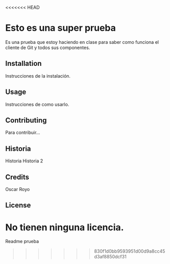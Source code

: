 <<<<<<< HEAD
# Esto es una super prueba

Es una prueba que estoy haciendo en clase para saber como funciona el cliente de Git y todos sus componentes.

## Installation

Instrucciones de la instalación.

## Usage

Instrucciones de como usarlo.

## Contributing

Para contribuir...

## Historia

Historia
Historia 2

## Credits

Oscar Royo

## License 

No tienen ninguna licencia.
=======
Readme prueba
>>>>>>> 830f1d0bb9593951d00d9a8cc45d3af8850dcf31
